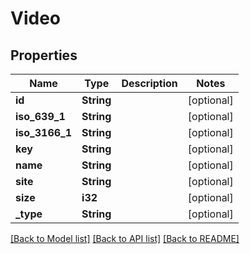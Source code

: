# Video

## Properties

Name | Type | Description | Notes
------------ | ------------- | ------------- | -------------
**id** | **String** |  | [optional] 
**iso_639_1** | **String** |  | [optional] 
**iso_3166_1** | **String** |  | [optional] 
**key** | **String** |  | [optional] 
**name** | **String** |  | [optional] 
**site** | **String** |  | [optional] 
**size** | **i32** |  | [optional] 
**_type** | **String** |  | [optional] 

[[Back to Model list]](../README.md#documentation-for-models) [[Back to API list]](../README.md#documentation-for-api-endpoints) [[Back to README]](../README.md)

